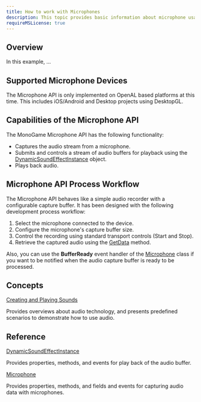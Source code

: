```yaml
---
title: How to work with Microphones
description: This topic provides basic information about microphone usage in games.
requireMSLicense: true
---
```


## Overview

In this example, ...

## Supported Microphone Devices

The Microphone API is only implemented on OpenAL based platforms at this time. This includes iOS/Android and Desktop projects using DesktopGL.

## Capabilities of the Microphone API

The MonoGame Microphone API has the following functionality:

* Captures the audio stream from a microphone.
* Submits and controls a stream of audio buffers for playback using the [DynamicSoundEffectInstance](xref:Microsoft.Xna.Framework.Audio.DynamicSoundEffectInstance) object.
* Plays back audio.

## Microphone API Process Workflow

The Microphone API behaves like a simple audio recorder with a configurable capture buffer. It has been designed with the following development process workflow:

1. Select the microphone connected to the device.
2. Configure the microphone's capture buffer size.
3. Control the recording using standard transport controls (Start and Stop).
4. Retrieve the captured audio using the [GetData](xref:Microsoft.Xna.Framework.Audio.Microphone) method.

Also, you can use the **BufferReady** event handler of the [Microphone](xref:Microsoft.Xna.Framework.Audio.Microphone) class if you want to be notified when the audio capture buffer is ready to be processed.

## Concepts

[Creating and Playing Sounds](../../whatis/WhatIs_Audio.md)

Provides overviews about audio technology, and presents predefined scenarios to demonstrate how to use audio.

## Reference

[DynamicSoundEffectInstance](xref:Microsoft.Xna.Framework.Audio.DynamicSoundEffectInstance)

Provides properties, methods, and events for play back of the audio buffer.

[Microphone](xref:Microsoft.Xna.Framework.Audio.Microphone)

Provides properties, methods, and fields and events for capturing audio data with microphones.
